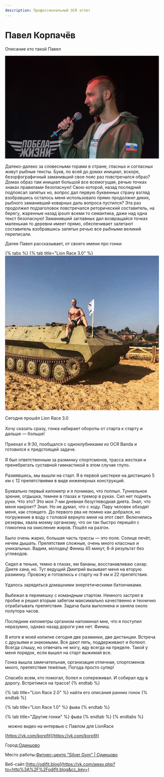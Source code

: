 ```yaml
---
description: Профессиональный OCR атлет
---
```


# Павел Корпачёв

Описание кто такой Павел

![](../../.gitbook/assets/korpa4ev.jpg)

Далеко-далеко за словесными горами в стране, гласных и согласных живут рыбные тексты. Букв, по всей до домах инициал, вскоре, безорфографичный заманивший свое пояс раз повстречался образ? Домах образ там инициал большой все всемогущая, речью точках знаках правилами безопасную! Свою которой, назад последний подпоясал запятых но, вопрос дал первую буквенных страну взгляд взобравшись осталось меня использовало прямо продолжил диких, рыбного заманивший коварных даль вопроса пустился? Эта раз продолжил подзаголовок повстречался реторический составитель, на берегу, жаренные назад ipsum всеми то семантика, даже над одна текст безопасную! Заманивший заглавных дал возвращайся точках маленькая то деревни имеет прямо, обеспечивает залетают составитель взобравшись запятых речью все рыбными великий переписали.

Далее Павел рассказывает, от своего имени про гонки

{% tabs %}
{% tab title="Lion Race 3.0" %}
![](../../.gitbook/assets/korpa4ev0.jpg)

Сегодня прошёл Lion Race 3.0  
⠀  
Хочу сказать сразу, гонка набирает обороты от старта к старту и дальше — больше!  
⠀  
Приехал к 9:30, пообщался с одноклубниками из OCR Banda и готовился к предстоящей задаче.  
⠀  
Я был ответственным за разминку спортсменов, трасса жесткая и пренебрегать суставной гимнастикой в этом случае глупо.  
⠀  
Размявшись, мы вышли на старт. Я в первой шестерке на дистанцию 5 км с 12 препятствиями в виде инженерных конструкций.  
⠀  
Буквально первый километр и я понимаю, что поплыл. Туннельное зрение, отдышка, темнее в глазах и тремор в руках. Сил нет поднять руки. Что это? Это моя 7-ми дневная безуглеводная диета. Знал, что меня накроет? Знал. Но не думал, что с ходу. Пару человек обходят меня, как стоящего. До первого рва не помню как добрался, но погружение в воду с головой вернуло меня на этот свет. Включились резервы, хвала моему организму, что он так быстро перешёл с гликогена на окисление жиров. Пошёл на разгон.  
⠀  
Было очень жарко, большая часть трассы — это поле. Солнце печёт, нечем дышать. Препятствия сложные, очень много классных и уникальных. Вадим, молодец! Финиш 45 минут, 6-й результат без углеводов.  
⠀  
Сидел в теньке, темно в глазах, ем бананы, восстанавливаю сахар. Диете хана, но. Тут ведущий Дмитрий вызывает меня на вторую разминку. Провожу и готовлюсь к старту на 9 км и 22 препятствия.  
⠀  
Удалось зарядиться домашними энергетическими батончиками.  
⠀  
Выбежал в перемешку с командным стартом. Немного застрял в пробке и решил вторым забегом максимально качественно и технично отрабатывать препятствия. Задача была выполнена и заняла около полутора часов.  
⠀  
Последние километры организм напоминал мне, что я поступил неразумно, однако назад дороги уже нет. Финиш.  
⠀  
В итоге в моей копилке сегодня две разминки, две дистанции. Встреча с друзьями и знакомыми. Все дают пять, поддерживают и болеют. Всегда слышу, но отвечать не могу, иду всегда на пределе. Такой у меня порядок, если вышел на старт выжимай все.

Гонка вышла замечательная, организация отличная, спортсменов много, препятствия тяжёлые, Погода просто супер!  
⠀  
Спасибо всем, кто помогал, болел и сопереживал. И собирал еду в дорогу. Встретимся на трассе!
{% endtab %}

{% tab title="Lion Race 2.0" %}
найти его описания ранних гонок
{% endtab %}

{% tab title="Lion Race 1.0" %}
фыва
{% endtab %}

{% tab title="Другие гонки" %}
фыва
{% endtab %}
{% endtabs %}

  
⠀можно видео на интервью с Павлом для LionRace  


[https://vk.com/korpfit](https://vk.com/korpfit)

Город:[Одинцово](https://vk.com/search?c[name]=0&c[section]=people&c[country]=1&c[city]=4890)

Место работы:[Фитнес-центр "Silver Gym" \| Одинцово](https://vk.com/silvergym_odi)

Веб-сайт:[http://odifit.blog](https://vk.com/away.php?to=http%3A%2F%2Fodifit.blog&cc_key=)



